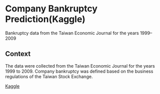 # Company Bankruptcy Prediction(Kaggle)
Bankruptcy data from the Taiwan Economic Journal for the years 1999–2009

## Context
The data were collected from the Taiwan Economic Journal for the years 1999 to 2009. Company bankruptcy was defined based on the business regulations of the Taiwan Stock Exchange.

[Kaggle](https://www.kaggle.com/datasets/fedesoriano/company-bankruptcy-prediction/data)